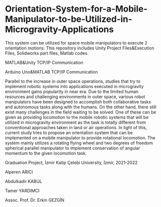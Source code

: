 # Orientation-System-for-a-Mobile-Manipulator-to-be-Utilized-in-Microgravity-Applications
This system can be utilized for space mobile manipulators to execute 2 orientation motions. 
This repository includes Unity Project Files&amp;Execution Files, Solidworks part files, Matlab codes.

MATLAB&Unity TCP/IP Communication

Arduino Uno&MATLAB TCP/IP Communication



Parallel to the increase in outer space operations, studies that try to implement robotic systems into
applications executed in microgravity environment gains popularity in near era. Due to the limited
human resources and challenging environments in outer space, various robot manipulators have been
designed to accomplish both collaborative tasks and autonomous tasks along with the humans. On the
other hand, there still exist many challenges in the field waiting to be solved. One of these can be given
as providing locomotion to the mobile robotic systems that will be utilized in microgravity environment
as the task is totally different from conventional approaches taken in land or air operations. In light of
this, current study tries to propose an orientation system that can be implemented on a mobile
manipulator to provide rotational locomotion. The system mainly utilizes a rotating flying wheel and
two degrees of freedom spherical parallel manipulator to implement conservation of angular
momentum to the given locomotion task.


Graduation Project, İzmir Katip Çelebi University, İzmir, 2021-2022

Alperen ARICI

Abdulkadir KABUL

Tamer YARDIMCI

Assoc. Prof. Dr. Erkin GEZGİN
